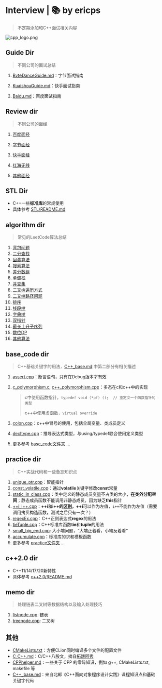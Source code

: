 # Interview | 📚 by ericps

> 不定期添加和C++面试相关内容

![cpp_logo.png](https://s2.loli.net/2022/07/06/Acvw3IJBZFTnmb6.png)



## Guide Dir

> 不同公司的面试总结

1. [ByteDanceGuide.md](./Guide/ByteDanceGuide.md)：字节面试指南

2. [KuaishouGuide.md](./Guide/KuaishouGuide.md)：快手面试指南

3. [Baidu.md](./Guide/baiduGuide.md)：百度面试指南



## Review dir

> 不同公司的面经

1. [百度面经](./review/baidu.md)

2. [字节面经](./review/bytedance.md)

3. [快手面经](./review/kuaishou.md)

4. [红海无线](./review/redInfinity.md)

5. [其他面经](./review/others.md)



## STL Dir

- C++一些**标准库**的常规使用
- 具体参考 [STL/README.md](./STL)



## algorithm dir

> 常见的LeetCode算法总结

1. [背包问题](./algorithm/背包问题.md)
2. [二分查找](./algorithm/二分查找.md)
3. [回溯算法](./algorithm/回溯算法.md)
4. [搜索算法](./algorithm/搜索算法.md)
5. [差分数组](./algorithm/差分数组.md)
6. [单调栈](./algorithm/单调栈.md)
7. [并查集](./algorithm/并查集.md)
8. [二叉树遍历方式](./algorithm/二叉树遍历方式.md)
9. [二叉树路径问题](./algorithm/二叉树路径问题.md)
10. [排序](./algorithm/排序.md)
11. [线段树](./algorithm/线段树.md)
12. [字典树](./algorithm/字典树.md)
13. [双指针](./algorithm/双指针.md)
14. [最长上升子序列](./algorithm/最长上升子序列.md)
15. [数位DP](./algorithm/数位DP.md)
16. [其他算法](./algorithm/others.md)



## base_code dir

> C++基础关键字的用法，[C++_base.md](./C++_base.md) 中第二部分有相关描述

1. [assert.cpp](./base_code/assert.cpp)：断言语句，只有在Debug版本才有效

2. [c_polymorphism.c](c_polymorphism.c), [c++_polymorphism.cpp](./base_code/c++_polymorphism.cpp)：多态在c和c++中的实现

   > c中使用函数指针，`typedef void (*pf) ();  // 重定义一个函数指针的类型`
   >
   > c++中使用虚函数，`virtual override`

3. [colon.cpp](./base_code/colon.cpp)：c++中冒号的使用，包括全局变量、类成员定义
4. [decltype.cpp](./base_code/decltype.cpp)：推导表达式类型，与using/typedef联合使用定义类型
5. 更多参考 [base_code文件夹](./base_code) ...



## practice dir

> C++实战代码和一些备忘知识点

1. [unique_ptr.cpp](./practice/unique_ptr_ex.cpp)：智能指针
2. [const_volatile.cpp](./practice/const_volatile.cpp)：通过**volatile**关键字修改**const**常量
3. [static_in_class.cpp](./practice/static_in_class.cpp)：类中定义的静态成员变量不占类的大小，**在类外分配空间**；静态成员函数不能调用非静态成员，因为缺乏**this**指针
4. [++i_i++.cpp](./practice/++i_i++.cpp)：**++i**和**i++**的[区别](https://www.php.cn/csharp-article-443596.html)，**++i**可以作为左值，`i++`不能作为左值（需要调用拷贝构造函数，测试之后只有一次？）
5. [regexEx.cpp](./practice/regexEx.cpp)：C++正则表达式**regex**的用法
6. [tieTuple.cpp](./practice/tieTuple.cpp)：C++标准库函数**tie**和**tuple**的用法
7. [small_big_end.cpp](./practice/small_big_end.cpp): 大小端问题，“大端正着看，小端反着看”
8. [accumulate.cpp](./practice/accumulate.cpp)：标准库的求和模板函数
9. 更多参考 [practice文件夹](./practice) ...



## c++2.0 dir

- C++11/14/17/20新特性
- 具体参考 [c++2.0/README.md](./c++2.0)

  

## memo dir

> 处理链表二叉树等数据结构以及输入处理技巧

1. [listnode.cpp](./memo/listnode.cpp): 链表
2. [treenode.cpp](./memo/treenode.cpp): 二叉树



## 其他

- [CMakeLists.txt](./CMakeLists.txt)：方便CLion同时编译多个文件的配置文件
- [C_C++.md](./C_C++.md)：C/C++八股文，摘自[拓跋阿秀](https://github.com/forthespada/InterviewGuide)
- [CPPhelper.md](./CPPhelper.md)：一些关于 CPP 的零碎知识，例如 g++, CMakeLists.txt, makefile 等
- [C++\_base.md](./C++_base.md)：来自北邮《C++面向对象程序设计实践》课程知识点和基础关键字代码

